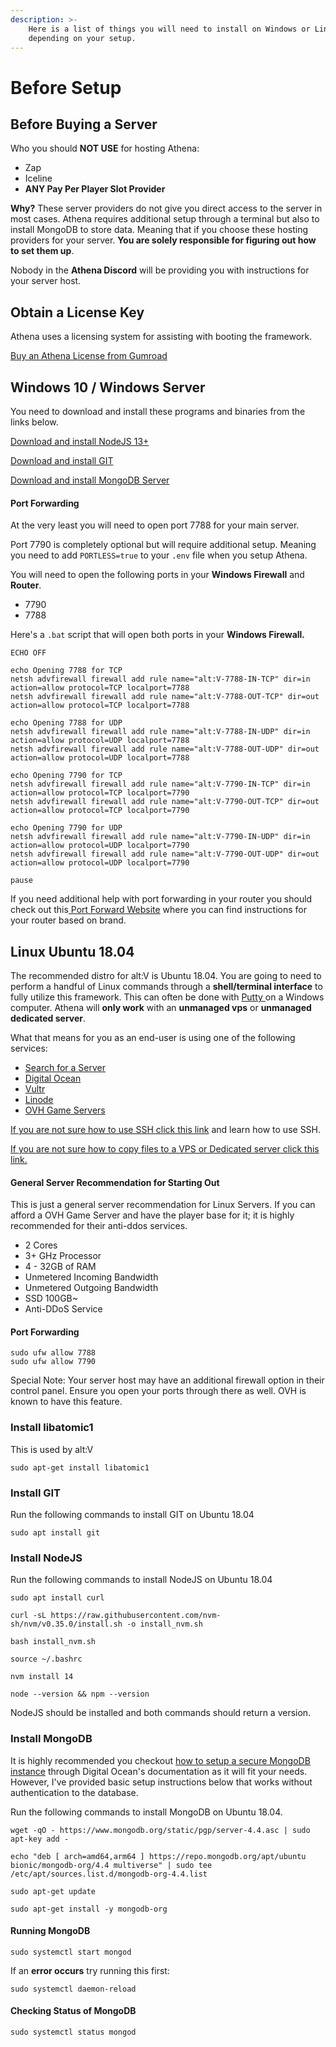```yaml
---
description: >-
    Here is a list of things you will need to install on Windows or Linux
    depending on your setup.
---
```


# Before Setup

## Before Buying a Server

Who you should **NOT USE** for hosting Athena:

-   Zap
-   Iceline
-   **ANY Pay Per Player Slot Provider**

**Why?** These server providers do not give you direct access to the server in most cases. Athena requires additional setup through a terminal but also to install MongoDB to store data. Meaning that if you choose these hosting providers for your server. **You are solely responsible for figuring out how to set them up**.

Nobody in the **Athena Discord** will be providing you with instructions for your server host.

## Obtain a License Key

Athena uses a licensing system for assisting with booting the framework.

[Buy an Athena License from Gumroad](https://gumroad.com/products/SKpPN/)

## Windows 10 / Windows Server

You need to download and install these programs and binaries from the links below.

[Download and install NodeJS 13+](https://nodejs.org/en/download/)

[Download and install GIT](https://git-scm.com/downloads)

[Download and install MongoDB Server](https://www.mongodb.com/try/download/community)

#### Port Forwarding

At the very least you will need to open port 7788 for your main server.

Port 7790 is completely optional but will require additional setup. Meaning you need to add `PORTLESS=true` to your `.env` file when you setup Athena.

You will need to open the following ports in your **Windows Firewall** and **Router**.

-   7790
-   7788

Here's a `.bat` script that will open both ports in your **Windows Firewall.**

```text
ECHO OFF

echo Opening 7788 for TCP
netsh advfirewall firewall add rule name="alt:V-7788-IN-TCP" dir=in action=allow protocol=TCP localport=7788
netsh advfirewall firewall add rule name="alt:V-7788-OUT-TCP" dir=out action=allow protocol=TCP localport=7788

echo Opening 7788 for UDP
netsh advfirewall firewall add rule name="alt:V-7788-IN-UDP" dir=in action=allow protocol=UDP localport=7788
netsh advfirewall firewall add rule name="alt:V-7788-OUT-UDP" dir=out action=allow protocol=UDP localport=7788

echo Opening 7790 for TCP
netsh advfirewall firewall add rule name="alt:V-7790-IN-TCP" dir=in action=allow protocol=TCP localport=7790
netsh advfirewall firewall add rule name="alt:V-7790-OUT-TCP" dir=out action=allow protocol=TCP localport=7790

echo Opening 7790 for UDP
netsh advfirewall firewall add rule name="alt:V-7790-IN-UDP" dir=in action=allow protocol=UDP localport=7790
netsh advfirewall firewall add rule name="alt:V-7790-OUT-UDP" dir=out action=allow protocol=UDP localport=7790

pause
```

If you need additional help with port forwarding in your router you should check out this[ Port Forward Website](https://portforward.com/router.htm) where you can find instructions for your router based on brand.

## Linux Ubuntu 18.04

The recommended distro for alt:V is Ubuntu 18.04. You are going to need to perform a handful of Linux commands through a **shell/terminal interface** to fully utilize this framework. This can often be done with [Putty ](https://www.chiark.greenend.org.uk/~sgtatham/putty/latest.html)on a Windows computer. Athena will **only work** with an **unmanaged vps** or **unmanaged dedicated server**.

What that means for you as an end-user is using one of the following services:

-   [Search for a Server](https://www.serverhunter.com/?search=III-WKN-HCH)
-   [Digital Ocean](https://m.do.co/c/0a2a8f925176)
-   [Vultr](https://www.vultr.com/?ref=8765742)
-   [Linode](https://www.linode.com/?r=c47f0e725298f2f75972a9750cedb2e0decc3046)
-   [OVH Game Servers](https://us.ovhcloud.com/bare-metal/game/prices/)

[If you are not sure how to use SSH click this link](https://www.youtube.com/watch?v=pWDHUlvcAsg) and learn how to use SSH.

[If you are not sure how to copy files to a VPS or Dedicated server click this link.](https://www.youtube.com/watch?v=w1Tqr7Wk5aU)

#### General Server Recommendation for Starting Out

This is just a general server recommendation for Linux Servers. If you can afford a OVH Game Server and have the player base for it; it is highly recommended for their anti-ddos services.

-   2 Cores
-   3+ GHz Processor
-   4 - 32GB of RAM
-   Unmetered Incoming Bandwidth
-   Unmetered Outgoing Bandwidth
-   SSD 100GB~
-   Anti-DDoS Service

#### Port Forwarding

```text
sudo ufw allow 7788
sudo ufw allow 7790
```

Special Note: Your server host may have an additional firewall option in their control panel. Ensure you open your ports through there as well. OVH is known to have this feature.

### Install libatomic1

This is used by alt:V

```
sudo apt-get install libatomic1
```

### Install GIT

Run the following commands to install GIT on Ubuntu 18.04

```text
sudo apt install git
```

### Install NodeJS

Run the following commands to install NodeJS on Ubuntu 18.04

```text
sudo apt install curl
```

```text
curl -sL https://raw.githubusercontent.com/nvm-sh/nvm/v0.35.0/install.sh -o install_nvm.sh
```

```text
bash install_nvm.sh
```

```text
source ~/.bashrc
```

```text
nvm install 14
```

```text
node --version && npm --version
```

NodeJS should be installed and both commands should return a version.

### Install MongoDB

It is highly recommended you checkout [how to setup a secure MongoDB instance](https://www.digitalocean.com/community/tutorials/how-to-install-and-secure-mongodb-on-ubuntu-16-04) through Digital Ocean's documentation as it will fit your needs. However, I've provided basic setup instructions below that works without authentication to the database.

Run the following commands to install MongoDB on Ubuntu 18.04.

```text
wget -qO - https://www.mongodb.org/static/pgp/server-4.4.asc | sudo apt-key add -
```

```text
echo "deb [ arch=amd64,arm64 ] https://repo.mongodb.org/apt/ubuntu bionic/mongodb-org/4.4 multiverse" | sudo tee /etc/apt/sources.list.d/mongodb-org-4.4.list
```

```text
sudo apt-get update
```

```text
sudo apt-get install -y mongodb-org
```

#### Running MongoDB

```text
sudo systemctl start mongod
```

If an **error occurs** try running this first:

```text
sudo systemctl daemon-reload
```

#### Checking Status of MongoDB

```text
sudo systemctl status mongod
```
